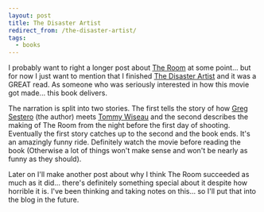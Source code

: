 ```yaml
---
layout: post
title: The Disaster Artist
redirect_from: /the-disaster-artist/
tags:
  - books
---
```


I probably want to right a longer post about
[The Room](http://www.imdb.com/title/tt0368226/) at some point... but for now I
just want to mention that I finished
[The Disaster Artist](https://www.goodreads.com/book/show/17404078-the-disaster-artist)
and it was a GREAT read. As someone who was seriously interested in how this
movie got made... this book delivers.

The narration is split into two stories. The first tells the story of how
[Greg Sestero](http://www.imdb.com/name/nm0802995/?ref_=tt_cl_t3) (the author)
meets [Tommy Wiseau](http://www.imdb.com/name/nm1382072/?ref_=tt_cl_t1) and the
second describes the making of The Room from the night before the first day of
shooting. Eventually the first story catches up to the second and the book
ends. It's an amazingly funny ride. Definitely watch the movie before reading
the book (Otherwise a lot of things won't make sense and won't be nearly as
funny as they should).

Later on I'll make another post about why I think The Room succeeded as much as
it did... there's definitely something special about it despite how horrible it
is. I've been thinking and taking notes on this... so I'll put that into the
blog in the future.
